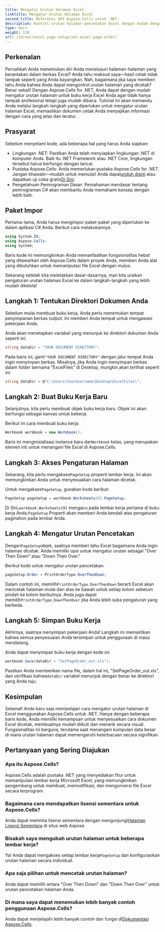 ```yaml
---
title: Mengatur Urutan Halaman Excel
linktitle: Mengatur Urutan Halaman Excel
second_title: Referensi API Aspose.Cells untuk .NET
description: Kontrol urutan halaman pencetakan Excel dengan mudah dengan Aspose.Cells untuk .NET. Pelajari cara menyesuaikan alur kerja Anda dalam panduan langkah demi langkah ini.
type: docs
weight: 120
url: /id/net/excel-page-setup/set-excel-page-order/
---
```

## Perkenalan

Pernahkah Anda menemukan diri Anda menelusuri halaman-halaman yang berantakan dalam berkas Excel? Anda tahu maksud saya—hasil cetak tidak tampak seperti yang Anda bayangkan. Nah, bagaimana jika saya memberi tahu Anda bahwa Anda dapat mengontrol urutan halaman yang dicetak? Benar sekali! Dengan Aspose.Cells for .NET, Anda dapat dengan mudah mengatur urutan halaman untuk buku kerja Excel Anda agar tidak hanya tampak profesional tetapi juga mudah dibaca. Tutorial ini akan memandu Anda melalui langkah-langkah yang diperlukan untuk mengatur urutan halaman Excel, memastikan dokumen cetak Anda menyajikan informasi dengan cara yang jelas dan teratur.

## Prasyarat

Sebelum menyelami kode, ada beberapa hal yang harus Anda siapkan:

- Lingkungan .NET: Pastikan Anda telah menyiapkan lingkungan .NET di komputer Anda. Baik itu .NET Framework atau .NET Core, lingkungan tersebut harus berfungsi dengan lancar.
-  Pustaka Aspose.Cells: Anda memerlukan pustaka Aspose.Cells for .NET. Jangan khawatir—mudah untuk memulai! Anda dapat[unduh disini](https://releases.aspose.com/cells/net/) atau dapatkan uji coba gratis[Di Sini](https://releases.aspose.com/).
- Pengetahuan Pemrograman Dasar: Pemahaman mendasar tentang pemrograman C# akan membantu Anda memahami konsep dengan lebih baik.

## Paket Impor

Pertama-tama, Anda harus mengimpor paket-paket yang diperlukan ke dalam aplikasi C# Anda. Berikut cara melakukannya:

```csharp
using System.IO;
using Aspose.Cells;
using System;
```

Baris kode ini memungkinkan Anda memanfaatkan fungsionalitas hebat yang ditawarkan oleh Aspose.Cells dalam proyek Anda, memberi Anda alat yang dibutuhkan untuk memanipulasi file Excel dengan mulus.

Sekarang setelah kita meletakkan dasar-dasarnya, mari kita uraikan pengaturan urutan halaman Excel ke dalam langkah-langkah yang lebih mudah dikelola!

## Langkah 1: Tentukan Direktori Dokumen Anda

Sebelum mulai membuat buku kerja, Anda perlu menentukan tempat penyimpanan berkas output. Ini memberi Anda tempat untuk mengawasi pekerjaan Anda. 

Anda akan menetapkan variabel yang menunjuk ke direktori dokumen Anda seperti ini:

```csharp
string dataDir = "YOUR DOCUMENT DIRECTORY";
```

 Pada baris ini, ganti`"YOUR DOCUMENT DIRECTORY"` dengan jalur tempat Anda ingin menyimpan berkas. Misalnya, jika Anda ingin menyimpan berkas dalam folder bernama "ExcelFiles" di Desktop, mungkin akan terlihat seperti ini:

```csharp
string dataDir = @"C:\Users\YourUsername\Desktop\ExcelFiles\";
```

## Langkah 2: Buat Buku Kerja Baru


Selanjutnya, kita perlu membuat objek buku kerja baru. Objek ini akan berfungsi sebagai kanvas untuk bekerja.

Berikut ini cara membuat buku kerja:

```csharp
Workbook workbook = new Workbook();
```

 Baris ini menginisialisasi instance baru dari`Workbook` kelas, yang merupakan elemen inti untuk menangani file Excel di Aspose.Cells.

## Langkah 3: Akses Pengaturan Halaman


 Sekarang, kita perlu mengakses`PageSetup` properti lembar kerja. Ini akan memungkinkan Anda untuk menyesuaikan cara halaman dicetak.

 Untuk mengakses`PageSetup`, gunakan kode berikut:

```csharp
PageSetup pageSetup = workbook.Worksheets[0].PageSetup;
```

 Di Sini,`workbook.Worksheets[0]` mengacu pada lembar kerja pertama di buku kerja Anda.`PageSetup` Properti akan memberi Anda kendali atas pengaturan pagination pada lembar Anda.

## Langkah 4: Mengatur Urutan Pencetakan


 Dengan`PageSetup`objek, saatnya memberi tahu Excel bagaimana Anda ingin halaman dicetak. Anda memiliki opsi untuk mengatur urutan sebagai "Over Then Down" atau "Down Then Over."

Berikut kode untuk mengatur urutan pencetakan:

```csharp
pageSetup.Order = PrintOrderType.OverThenDown;
```

 Dalam contoh ini, memilih`PrintOrderType.OverThenDown` berarti Excel akan mencetak halaman mulai dari atas ke bawah untuk setiap kolom sebelum pindah ke kolom berikutnya. Anda juga dapat memilih`PrintOrderType.DownThenOver` jika Anda lebih suka pengaturan yang berbeda.

## Langkah 5: Simpan Buku Kerja


Akhirnya, saatnya menyimpan pekerjaan Anda! Langkah ini memastikan bahwa semua penyesuaian Anda tersimpan untuk penggunaan di masa mendatang.

Anda dapat menyimpan buku kerja dengan kode ini:

```csharp
workbook.Save(dataDir + "SetPageOrder_out.xls");
```

 Pastikan Anda memberikan nama file, dalam hal ini, "SetPageOrder_out.xls", dan verifikasi bahwa`dataDir` variabel menunjuk dengan benar ke direktori yang Anda tuju.

## Kesimpulan

Selamat! Anda baru saja mempelajari cara mengatur urutan halaman di Excel menggunakan Aspose.Cells untuk .NET. Hanya dengan beberapa baris kode, Anda memiliki kemampuan untuk menyesuaikan cara dokumen Excel dicetak, membuatnya mudah diikuti dan menarik secara visual. Fungsionalitas ini berguna, terutama saat menangani kumpulan data besar di mana urutan halaman dapat memengaruhi keterbacaan secara signifikan. 

## Pertanyaan yang Sering Diajukan

### Apa itu Aspose.Cells?
Aspose.Cells adalah pustaka .NET yang menyediakan fitur untuk memanipulasi lembar kerja Microsoft Excel, yang memungkinkan pengembang untuk membuat, memodifikasi, dan mengonversi file Excel secara terprogram.

### Bagaimana cara mendapatkan lisensi sementara untuk Aspose.Cells?
 Anda dapat meminta lisensi sementara dengan mengunjungi[Halaman Lisensi Sementara](https://purchase.aspose.com/temporary-license/) di situs web Aspose.

### Bisakah saya mengubah urutan halaman untuk beberapa lembar kerja?
 Ya! Anda dapat mengakses setiap lembar kerja`PageSetup` dan konfigurasikan urutan halaman secara individual.

### Apa saja pilihan untuk mencetak urutan halaman?
Anda dapat memilih antara "Over Then Down" dan "Down Then Over" untuk urutan pencetakan halaman Anda.

### Di mana saya dapat menemukan lebih banyak contoh penggunaan Aspose.Cells?
Anda dapat menjelajahi lebih banyak contoh dan fungsi di[Dokumentasi Aspose.Cells](https://reference.aspose.com/cells/net/).